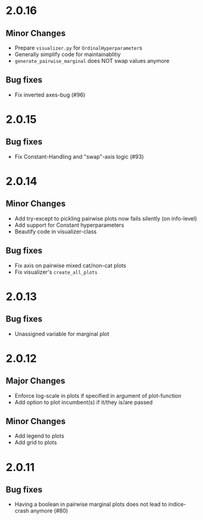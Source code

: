 # 2.0.16

## Minor Changes

* Prepare `visualizer.py` for `OrdinalHyperparameter`s
* Generally simplify code for maintainablitiy
* `generate_pairwise_marginal` does NOT swap values anymore

## Bug fixes

* Fix inverted axes-bug (#96)

# 2.0.15

## Bug fixes

* Fix Constant-Handling and "swap"-axis logic (#93)

# 2.0.14

## Minor Changes

* Add try-except to pickling pairwise plots now fails silently (on info-level)
* Add support for Constant hyperparameters
* Beautify code in visualizer-class

## Bug fixes

* Fix axis on pairwise mixed cat/non-cat plots
* Fix visualizer's `create_all_plots`

# 2.0.13

## Bug fixes

* Unassigned variable for marginal plot

# 2.0.12

## Major Changes

* Enforce log-scale in plots if specified in argument of plot-function
* Add option to plot incumbent(s) if it/they is/are passed

## Minor Changes

* Add legend to plots
* Add grid to plots

# 2.0.11

## Bug fixes

* Having a boolean in pairwise marginal plots does not lead to indice-crash anymore (#80)
